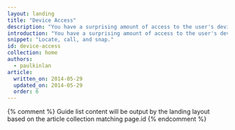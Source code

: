 ```yaml
---
layout: landing
title: "Device Access"
description: "You have a surprising amount of access to the user's device, from geo location and device orientation, to access to the communication stack such as the dialer and SMS. Learn how to take advantage of features that your users will love."
introduction: "You have a surprising amount of access to the user's device, from geo location and device orientation, to access to the communication stack such as the dialer and SMS. Learn how to take advantage of features that your users will love."
snippet: "Locate, call, and snap."
id: device-access
collection: home
authors:
  - paulkinlan
article:
  written_on: 2014-05-29
  updated_on: 2014-05-29
  order: 6
---
```


{% comment %}
Guide list content will be output by the landing layout based on the article collection matching page.id
{% endcomment %}
